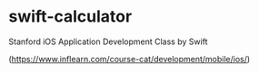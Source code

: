 # swift-calculator
Stanford iOS Application Development Class by Swift 

(https://www.inflearn.com/course-cat/development/mobile/ios/)
